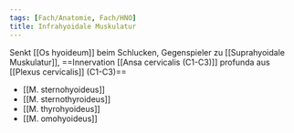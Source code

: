 ```yaml
---
tags: [Fach/Anatomie, Fach/HNO]
title: Infrahyoidale Muskulatur
---
```

Senkt [[Os hyoideum]] beim Schlucken, Gegenspieler zu [[Suprahyoidale Muskulatur]], ==Innervation [[Ansa cervicalis (C1-C3)]] profunda aus [[Plexus cervicalis]] (C1-C3)==
- [[M. sternohyoideus]]
- [[M. sternothyroideus]]
- [[M. thyrohyoideus]]
- [[M. omohyoideus]]